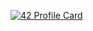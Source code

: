 [![42 Profile Card](https://1337-readme-xi.vercel.app/api/profile?cursus=42cursus&dark=true&leet_logo=hide&login=lucavall)](https://github.com/mohouyizme/1337-readme)
